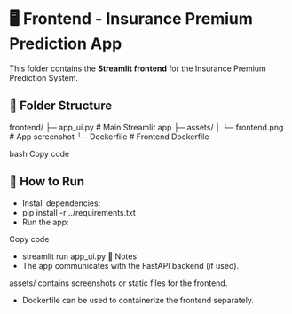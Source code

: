 # 🖥️ Frontend - Insurance Premium Prediction App

This folder contains the **Streamlit frontend** for the Insurance Premium Prediction System.

## 📂 Folder Structure
frontend/
├─ app_ui.py # Main Streamlit app
├─ assets/
│ └─ frontend.png # App screenshot
└─ Dockerfile # Frontend Dockerfile

bash
Copy code

## 🚀 How to Run
- Install dependencies:  
- pip install -r ../requirements.txt
- Run the app:

Copy code
- streamlit run app_ui.py
📌 Notes
- The app communicates with the FastAPI backend (if used).

assets/ contains screenshots or static files for the frontend.

- Dockerfile can be used to containerize the frontend separately.
